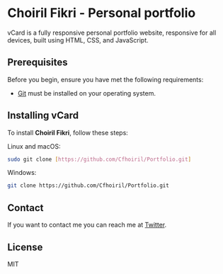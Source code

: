 # Choiril Fikri - Personal portfolio

vCard is a fully responsive personal portfolio website, responsive for all devices, built using HTML, CSS, and JavaScript.

## Prerequisites

Before you begin, ensure you have met the following requirements:

* [Git](https://git-scm.com/downloads "Download Git") must be installed on your operating system.

## Installing vCard

To install **Choiril Fikri**, follow these steps:

Linux and macOS:


```bash
sudo git clone [https://github.com/Cfhoiril/Portfolio.git]
```

Windows:

```bash
git clone https://github.com/Cfhoiril/Portfolio.git
```

## Contact

If you want to contact me you can reach me at [Twitter](https://www.twitter.com/iamchoiiril).

## License

MIT
